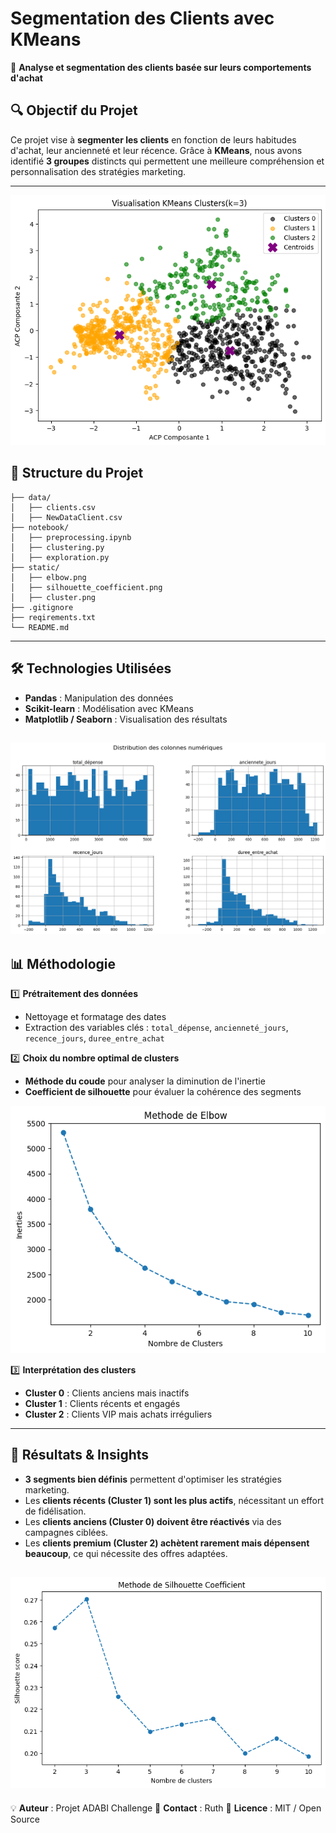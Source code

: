 # **Segmentation des Clients avec KMeans**
🚀 **Analyse et segmentation des clients basée sur leurs comportements d'achat**  

## **🔍 Objectif du Projet**
Ce projet vise à **segmenter les clients** en fonction de leurs habitudes d'achat, leur ancienneté et leur récence. Grâce à **KMeans**, nous avons identifié **3 groupes** distincts qui permettent une meilleure compréhension et personnalisation des stratégies marketing.

---

![Clusteriung](./static/cluster.png)

## **📂 Structure du Projet**
```
├── data/                 
│   ├── clients.csv        
│   ├── NewDataClient.csv  
├── notebook/               
│   ├── preprocessing.ipynb     
│   ├── clustering.py      
│   ├── exploration.py   
├── static/              
│   ├── elbow.png   
│   ├── silhouette_coefficient.png 
│   ├── cluster.png
├── .gitignore
├── reqirements.txt       
└── README.md              
```

---

## **🛠 Technologies Utilisées**
- **Pandas** : Manipulation des données  
- **Scikit-learn** : Modélisation avec KMeans  
- **Matplotlib / Seaborn** : Visualisation des résultats  

![Clusteriung](./static/histogramme.png)
---

## **📊 Méthodologie**
1️⃣ **Prétraitement des données**
   - Nettoyage et formatage des dates  
   - Extraction des variables clés : `total_dépense`, `ancienneté_jours`, `recence_jours`, `duree_entre_achat`  

2️⃣ **Choix du nombre optimal de clusters**
   - **Méthode du coude** pour analyser la diminution de l'inertie  
   - **Coefficient de silhouette** pour évaluer la cohérence des segments  

![Clusteriung](./static/elbow.png)

3️⃣ **Interprétation des clusters**
   - **Cluster 0** : Clients anciens mais inactifs  
   - **Cluster 1** : Clients récents et engagés  
   - **Cluster 2** : Clients VIP mais achats irréguliers  

---

## **📌 Résultats & Insights**
- **3 segments bien définis** permettent d'optimiser les stratégies marketing.  
- Les **clients récents (Cluster 1) sont les plus actifs**, nécessitant un effort de fidélisation.  
- Les **clients anciens (Cluster 0) doivent être réactivés** via des campagnes ciblées.  
- Les **clients premium (Cluster 2) achètent rarement mais dépensent beaucoup**, ce qui nécessite des offres adaptées.  

![Clusteriung](./static/silhouette_coefficient.png)
---

💡 **Auteur** : Projet ADABI Challenge 
📧 **Contact** : Ruth
📌 **Licence** : MIT / Open Source  


